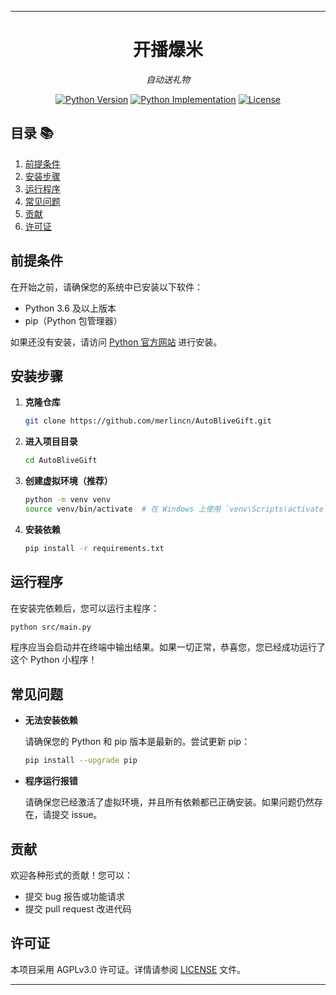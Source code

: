 
---
<div align="center">

# 开播爆米

_自动送礼物_

<a href="https://pypi.org/project/WeiboBot/"><img alt="Python Version" src="https://img.shields.io/pypi/pyversions/WeiboBot" /></a>
<a href="https://pypi.org/project/WeiboBot/"><img alt="Python Implementation" src="https://img.shields.io/pypi/implementation/WeiboBot" /></a>
<a href="https://github.com/MerlinCN/WeiboBot/blob/master/LICENSE"><img alt="License" src="https://img.shields.io/github/license/MerlinCN/WeiboBot"></a>

</div>

## 目录 📚

1. [前提条件](#前提条件)
2. [安装步骤](#安装步骤)
3. [运行程序](#运行程序)
4. [常见问题](#常见问题)
5. [贡献](#贡献)
6. [许可证](#许可证)

## 前提条件

在开始之前，请确保您的系统中已安装以下软件：

- Python 3.6 及以上版本
- pip（Python 包管理器）

如果还没有安装，请访问 [Python 官方网站](https://www.python.org/) 进行安装。

## 安装步骤

1. **克隆仓库**

    ```bash
    git clone https://github.com/merlincn/AutoBliveGift.git
    ```

2. **进入项目目录**

    ```bash
    cd AutoBliveGift
    ```

3. **创建虚拟环境（推荐）**

    ```bash
    python -m venv venv
    source venv/bin/activate  # 在 Windows 上使用 `venv\Scripts\activate`
    ```

4. **安装依赖**

    ```bash
    pip install -r requirements.txt
    ```

## 运行程序 

在安装完依赖后，您可以运行主程序：

```bash
python src/main.py
```

程序应当会启动并在终端中输出结果。如果一切正常，恭喜您，您已经成功运行了这个 Python 小程序！

## 常见问题

- **无法安装依赖**

    请确保您的 Python 和 pip 版本是最新的。尝试更新 pip：

    ```bash
    pip install --upgrade pip
    ```

- **程序运行报错**

    请确保您已经激活了虚拟环境，并且所有依赖都已正确安装。如果问题仍然存在，请提交 issue。

## 贡献

欢迎各种形式的贡献！您可以：

- 提交 bug 报告或功能请求
- 提交 pull request 改进代码


## 许可证

本项目采用 AGPLv3.0 许可证。详情请参阅 [LICENSE](LICENSE) 文件。

---
